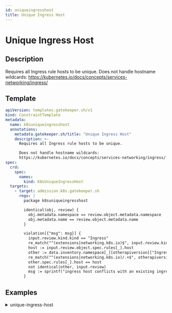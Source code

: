 ```yaml
---
id: uniqueingresshost
title: Unique Ingress Host
---
```


# Unique Ingress Host

## Description
Requires all Ingress rule hosts to be unique.
Does not handle hostname wildcards: https://kubernetes.io/docs/concepts/services-networking/ingress/

## Template
```yaml
apiVersion: templates.gatekeeper.sh/v1
kind: ConstraintTemplate
metadata:
  name: k8suniqueingresshost
  annotations:
    metadata.gatekeeper.sh/title: "Unique Ingress Host"
    description: >-
      Requires all Ingress rule hosts to be unique.

      Does not handle hostname wildcards:
      https://kubernetes.io/docs/concepts/services-networking/ingress/
spec:
  crd:
    spec:
      names:
        kind: K8sUniqueIngressHost
  targets:
    - target: admission.k8s.gatekeeper.sh
      rego: |
        package k8suniqueingresshost

        identical(obj, review) {
          obj.metadata.namespace == review.object.metadata.namespace
          obj.metadata.name == review.object.metadata.name
        }

        violation[{"msg": msg}] {
          input.review.kind.kind == "Ingress"
          re_match("^(extensions|networking.k8s.io)$", input.review.kind.group)
          host := input.review.object.spec.rules[_].host
          other := data.inventory.namespace[_][otherapiversion]["Ingress"][name]
          re_match("^(extensions|networking.k8s.io)/.+$", otherapiversion)
          other.spec.rules[_].host == host
          not identical(other, input.review)
          msg := sprintf("ingress host conflicts with an existing ingress <%v>", [host])
        }
```

## Examples
<details>
<summary>unique-ingress-host</summary><blockquote>

<details>
<summary>constraint</summary>

```yaml
apiVersion: constraints.gatekeeper.sh/v1beta1
kind: K8sUniqueIngressHost
metadata:
  name: unique-ingress-host
spec:
  match:
    kinds:
      - apiGroups: ["extensions", "networking.k8s.io"]
        kinds: ["Ingress"]
```

</details>
<details>
<summary>example_allowed</summary>

```yaml
apiVersion: networking.k8s.io/v1
kind: Ingress
metadata:
  name: ingress-host-allowed
  namespace: default
spec:
  rules:
  - host: example-allowed-host.example.com
    http:
      paths:
      - pathType: Prefix
        path: "/"
        backend:
          service:
            name: nginx
            port:
              number: 80
  - host: example-allowed-host1.example.com
    http:
      paths:
      - pathType: Prefix
        path: "/"
        backend:
          service:
            name: nginx2
            port:
              number: 80
```

</details>
<details>
<summary>example_disallowed</summary>

```yaml
apiVersion: networking.k8s.io/v1
kind: Ingress
metadata:
  name: ingress-host-disallowed
  namespace: default
spec:
  rules:
  - host: example-host.example.com
    http:
      paths:
      - pathType: Prefix
        path: "/"
        backend:
          service:
            name: nginx
            port:
              number: 80
```

</details>
<details>
<summary>example_disallowed2</summary>

```yaml
apiVersion: networking.k8s.io/v1
kind: Ingress
metadata:
  name: ingress-host-disallowed2
  namespace: default
spec:
  rules:
  - host: example-host2.example.com
    http:
      paths:
      - pathType: Prefix
        path: "/"
        backend:
          service:
            name: nginx
            port:
              number: 80
  - host: example-host3.example.com
    http:
      paths:
      - pathType: Prefix
        path: "/"
        backend:
          service:
            name: nginx2
            port:
              number: 80
```

</details>
<details>
<summary>example_inventory_disallowed2</summary>

```yaml
apiVersion: networking.k8s.io/v1
kind: Ingress
metadata:
  name: ingress-host-example2
  namespace: default
spec:
  rules:
  - host: example-host2.example.com
    http:
      paths:
      - pathType: Prefix
        path: "/"
        backend:
          service:
            name: nginx
            port:
              number: 80
```

</details>
<details>
<summary>example_inventory_disallowed</summary>

```yaml
apiVersion: networking.k8s.io/v1
kind: Ingress
metadata:
  name: ingress-host-example
  namespace: default
spec:
  rules:
  - host: example-host.example.com
    http:
      paths:
      - pathType: Prefix
        path: "/"
        backend:
          service:
            name: nginx
            port:
              number: 80
```

</details>


</blockquote></details>

